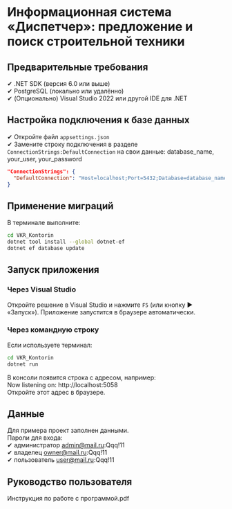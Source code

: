 # Информационная система «Диспетчер»: предложение и поиск строительной техники

## Предварительные требования

✔ .NET SDK (версия 6.0 или выше)  
✔ PostgreSQL (локально или удалённо)  
✔ (Опционально) Visual Studio 2022 или другой IDE для .NET  

## Настройка подключения к базе данных

✔ Откройте файл `appsettings.json`  
✔ Замените строку подключения в разделе `ConnectionStrings:DefaultConnection` на свои данные: database_name, your_user, your_password  

```json
"ConnectionStrings": {
  "DefaultConnection": "Host=localhost;Port=5432;Database=database_name;Username=your_user;Password=your_password;Pooling=true;Minimum Pool Size=5;Maximum Pool Size=100;"
}
```
## Применение миграций

В терминале выполните:

```bash
cd VKR_Kontorin
dotnet tool install --global dotnet-ef
dotnet ef database update
```

## Запуск приложения

### Через Visual Studio

Откройте решение в Visual Studio и нажмите `F5` (или кнопку ▶️ «Запуск»). Приложение запустится в браузере автоматически.

### Через командную строку

Если используете терминал:

```bash
cd VKR_Kontorin
dotnet run
```

В консоли появится строка с адресом, например:  
Now listening on: http://localhost:5058  
Откройте этот адрес в браузере.

## Данные

Для примера проект заполнен данными.  
Пароли для входа:  
✔ администратор  admin@mail.ru:Qqq!11  
✔ владелец       owner@mail.ru:Qqq!11  
✔ пользователь   user@mail.ru:Qqq!11  

## Руководство пользователя

Инструкция по работе с программой.pdf

